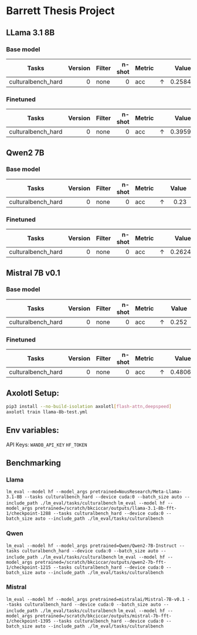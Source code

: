 # Barrett Thesis Project

## LLama 3.1 8B
### Base model

|      Tasks       |Version|Filter|n-shot|Metric|   |Value |   |Stderr|
|------------------|------:|------|-----:|------|---|-----:|---|-----:|
|culturalbench_hard|      0|none  |     0|acc   |↑  |0.2584|±  |0.0062|

### Finetuned
|      Tasks       |Version|Filter|n-shot|Metric|   |Value |   |Stderr|
|------------------|------:|------|-----:|------|---|-----:|---|-----:|
|culturalbench_hard|      0|none  |     0|acc   |↑  |0.3959|±  | 0.007|

## Qwen2 7B
### Base model
|      Tasks       |Version|Filter|n-shot|Metric|   |Value|   |Stderr|
|------------------|------:|------|-----:|------|---|----:|---|-----:|
|culturalbench_hard|      0|none  |     0|acc   |↑  | 0.23|±  | 0.006|

### Finetuned
|      Tasks       |Version|Filter|n-shot|Metric|   |Value |   |Stderr|
|------------------|------:|------|-----:|------|---|-----:|---|-----:|
|culturalbench_hard|      0|none  |     0|acc   |↑  |0.2624|±  |0.0063|


## Mistral 7B v0.1
### Base model
|      Tasks       |Version|Filter|n-shot|Metric|   |Value|   |Stderr|
|------------------|------:|------|-----:|------|---|----:|---|-----:|
|culturalbench_hard|      0|none  |     0|acc   |↑  |0.252|±  |0.0062|

### Finetuned
|      Tasks       |Version|Filter|n-shot|Metric|   |Value |   |Stderr|
|------------------|------:|------|-----:|------|---|-----:|---|-----:|
|culturalbench_hard|      0|none  |     0|acc   |↑  |0.4806|±  |0.0071|



## Axolotl Setup:

```bash
pip3 install --no-build-isolation axolotl[flash-attn,deepspeed]
axolotl train llama-8b-test.yml
```
## Env variables:

API Keys: 
`WANDB_API_KEY`
`HF_TOKEN`

## Benchmarking
### Llama
`lm_eval --model hf --model_args pretrained=NousResearch/Meta-Llama-3.1-8B --tasks culturalbench_hard --device cuda:0 --batch_size auto --include_path ./lm_eval/tasks/culturalbench`
`lm_eval --model hf --model_args pretrained=/scratch/bkciccar/outputs/llama-3.1-8b-fft-1/checkpoint-1288 --tasks culturalbench_hard --device cuda:0 --batch_size auto --include_path ./lm_eval/tasks/culturalbench`

### Qwen
`lm_eval --model hf --model_args pretrained=Qwen/Qwen2-7B-Instruct --tasks culturalbench_hard --device cuda:0 --batch_size auto --include_path ./lm_eval/tasks/culturalbench`
`lm_eval --model hf --model_args pretrained=/scratch/bkciccar/outputs/qwen2-7b-fft-1/checkpoint-1215 --tasks culturalbench_hard --device cuda:0 --batch_size auto --include_path ./lm_eval/tasks/culturalbench`

### Mistral
`lm_eval --model hf --model_args pretrained=mistralai/Mistral-7B-v0.1 --tasks culturalbench_hard --device cuda:0 --batch_size auto --include_path ./lm_eval/tasks/culturalbench`
`lm_eval --model hf --model_args pretrained=/scratch/bkciccar/outputs/mistral-7b-fft-1/checkpoint-1395 --tasks culturalbench_hard --device cuda:0 --batch_size auto --include_path ./lm_eval/tasks/culturalbench`